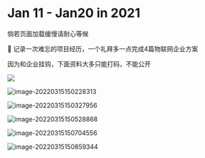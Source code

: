 # Jan 11 - Jan20 in 2021

倘若页面加载缓慢请耐心等候

📝 记录一次难忘的项目经历，一个礼拜多一点完成4篇物联网企业方案

因为和企业挂钩，下面资料大多只能打码，不能公开

![](https://vichien-public.oss-cn-guangzhou.aliyuncs.com/typora/Snipaste_2022-01-11_22-05-28.jpg)

![image-20220315150228313](https://vichien-public.oss-cn-guangzhou.aliyuncs.com/typora/image-20220315150228313.png)

![image-20220315150327956](https://vichien-public.oss-cn-guangzhou.aliyuncs.com/typora/image-20220315150327956.png)

![image-20220315150528868](https://vichien-public.oss-cn-guangzhou.aliyuncs.com/typora/image-20220315150528868.png)

![image-20220315150704556](https://vichien-public.oss-cn-guangzhou.aliyuncs.com/typora/image-20220315150704556.png)

![image-20220315150859344](https://vichien-public.oss-cn-guangzhou.aliyuncs.com/typora/image-20220315150859344.png)
